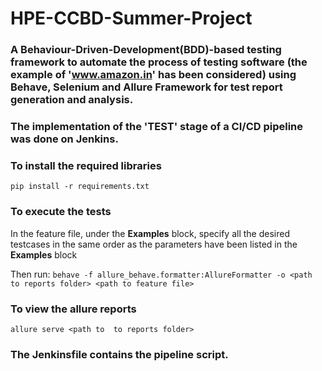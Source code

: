 # HPE-CCBD-Summer-Project

### A Behaviour-Driven-Development(BDD)-based testing framework to automate the process of testing software (the example of 'www.amazon.in' has been considered) using Behave, Selenium and Allure Framework for test report generation and analysis.
### The implementation of the 'TEST' stage of a CI/CD pipeline was done on Jenkins.

### To install the required libraries
  `pip install -r requirements.txt`

### To execute the tests  
  In the feature file, under the **Examples** block, specify all the desired testcases in the same order as the parameters have been listed in the 
  **Examples** block  
  
  Then run:
  `behave -f allure_behave.formatter:AllureFormatter -o <path to reports folder> <path to feature file>`

### To view the allure reports
  `allure serve <path to  to reports folder>`

### The Jenkinsfile contains the pipeline script.
